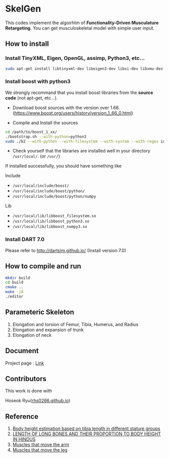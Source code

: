 # SkelGen
This codes implement the algoirhtm of **Functionality-Driven Musculature Retargeting**. You can get musculoskeletal model with simple user input.



## How to install

### Install TinyXML, Eigen, OpenGL, assimp, Python3, etc...

```bash
sudo apt-get install libtinyxml-dev libeigen3-dev libxi-dev libxmu-dev freeglut3-dev libassimp-dev libpython3-dev python3-tk python3-numpy virtualenv ipython3 cmake-curses-gui
```

### Install boost with python3

We strongly recommand that you install boost libraries from the **source code**
(not apt-get, etc...).

- Download boost sources with the version over 1.66.(https://www.boost.org/users/history/version_1_66_0.html)

- Compile and Install the sources

```bash
cd /path/to/boost_1_xx/
./bootstrap.sh --with-python=python3
sudo ./b2 --with-python --with-filesystem --with-system --with-regex install
```

- Check yourself that the libraries are installed well in your directory `/usr/local/`. (or `/usr/`)

If installed successfully, you should have something like

Include

* `/usr/local/include/boost/`
* `/usr/local/include/boost/python/`
* `/usr/local/include/boost/python/numpy`

Lib 

* `/usr/local/lib/libboost_filesystem.so`
* `/usr/local/lib/libboost_python3.so`
* `/usr/local/lib/libboost_numpy3.so`


### Install DART 7.0

Please refer to http://dartsim.github.io/ (Install version 7.0)


## How to compile and run

```bash
mkdir build
cd build
cmake ..
make -j8
./editor
```



## Parameteric Skeleton
1. Elongation and torsion of Femur, Tibia, Humerus, and Radius
2. Elongation and expansion of trunk
3. Elongation of neck

## Document
Project page : [Link](http://mrl.snu.ac.kr/research/ProjectFunctionalityDriven/fdmr.htm)

## Contributors
This work is done with

Hoseok Ryu([rhs0266.github.io](https://rhs0266.github.io/))


## Reference
1. [Body height estimation based on tibia length in different stature groups](https://onlinelibrary.wiley.com/doi/full/10.1002/ajpa.10257)
2. [LENGTH OF LONG BONES AND THEIR PROPORTION TO BODY HEIGHT IN HINDUS](https://europepmc.org/backend/ptpmcrender.fcgi?accid=PMC1249729&blobtype=pdf)
3. [Muscles that move the arm](https://www.acefitness.org/fitness-certifications/resource-center/exam-preparation-blog/3535/muscles-that-move-the-arm)
3. [Muscles that move the leg](https://www.acefitness.org/fitness-certifications/resource-center/exam-preparation-blog/3594/muscles-that-move-the-leg)
